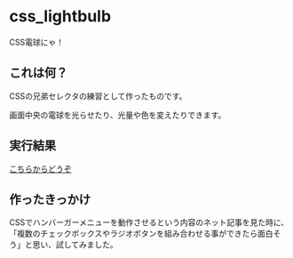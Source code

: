 # css_lightbulb
CSS電球にゃ！

## これは何？
CSSの兄弟セレクタの練習として作ったものです。

画面中央の電球を光らせたり、光量や色を変えたりできます。

## 実行結果
[こちらからどうぞ](https://lumlilia.net/lab/css-de-light)

## 作ったきっかけ
CSSでハンバーガーメニューを動作させるという内容のネット記事を見た時に、「複数のチェックボックスやラジオボタンを組み合わせる事ができたら面白そう」と思い、試してみました。
